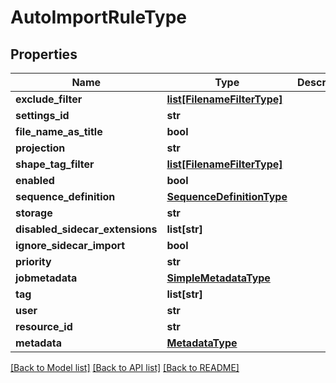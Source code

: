 # AutoImportRuleType

## Properties
Name | Type | Description | Notes
------------ | ------------- | ------------- | -------------
**exclude_filter** | [**list[FilenameFilterType]**](FilenameFilterType.md) |  | [optional] 
**settings_id** | **str** |  | [optional] 
**file_name_as_title** | **bool** |  | [optional] 
**projection** | **str** |  | [optional] 
**shape_tag_filter** | [**list[FilenameFilterType]**](FilenameFilterType.md) |  | [optional] 
**enabled** | **bool** |  | [optional] 
**sequence_definition** | [**SequenceDefinitionType**](SequenceDefinitionType.md) |  | [optional] 
**storage** | **str** |  | [optional] 
**disabled_sidecar_extensions** | **list[str]** |  | [optional] 
**ignore_sidecar_import** | **bool** |  | [optional] 
**priority** | **str** |  | [optional] 
**jobmetadata** | [**SimpleMetadataType**](SimpleMetadataType.md) |  | [optional] 
**tag** | **list[str]** |  | [optional] 
**user** | **str** |  | [optional] 
**resource_id** | **str** |  | [optional] 
**metadata** | [**MetadataType**](MetadataType.md) |  | [optional] 

[[Back to Model list]](../README.md#documentation-for-models) [[Back to API list]](../README.md#documentation-for-api-endpoints) [[Back to README]](../README.md)


